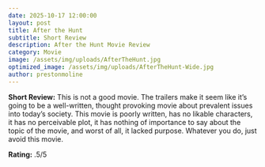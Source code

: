 ```yaml
---
date: 2025-10-17 12:00:00
layout: post
title: After the Hunt
subtitle: Short Review
description: After the Hunt Movie Review
category: Movie
image: /assets/img/uploads/AfterTheHunt.jpg
optimized_image: /assets/img/uploads/AfterTheHunt-Wide.jpg
author: prestonmoline
---
```


**Short Review:**
This is not a good movie. The trailers make it seem like it’s going to be a well-written, thought provoking movie about prevalent issues into today’s society. This movie is poorly written, has no likable characters, it has no perceivable plot, it has nothing of importance to say about the topic of the movie, and worst of all, it lacked purpose. Whatever you do, just avoid this movie.


**Rating:**
.5/5 



